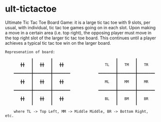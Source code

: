 # ult-tictactoe
Ultimate Tic Tac Toe Board Game: it is a large tic tac toe with 9 slots, per usual, with individual, tic tac toe games going on in each slot. 
Upon making a move in a certain area (i.e. top right), the opposing player must move in the top right slot of the larger tic tac toe board.
This continues until a player achieves a typical tic tac toe win on the larger board.
    
    Represenation of board:

                ┃        ┃                             ┃        ┃       
           ╋╋   ┃   ╋╋   ┃   ╋╋                   TL   ┃   TM   ┃   TR 
                ┃        ┃                             ┃        ┃        
        ━━━━━━━━╋━━━━━━━━╋━━━━━━━━             ━━━━━━━━╋━━━━━━━━╋━━━━━━━━
                ┃        ┃                             ┃        ┃       
           ╋╋   ┃   ╋╋   ┃   ╋╋                   ML   ┃   MM   ┃   MR
                ┃        ┃                             ┃        ┃
        ━━━━━━━━╋━━━━━━━━╋━━━━━━━━             ━━━━━━━━╋━━━━━━━━╋━━━━━━━━
                ┃        ┃                             ┃        ┃  
           ╋╋   ┃   ╋╋   ┃   ╋╋                   BL   ┃   BM   ┃   BR
                ┃        ┃                             ┃        ┃ 
        
        where TL -> Top Left, MM -> Middle Middle, BR -> Bottom Right, etc.
